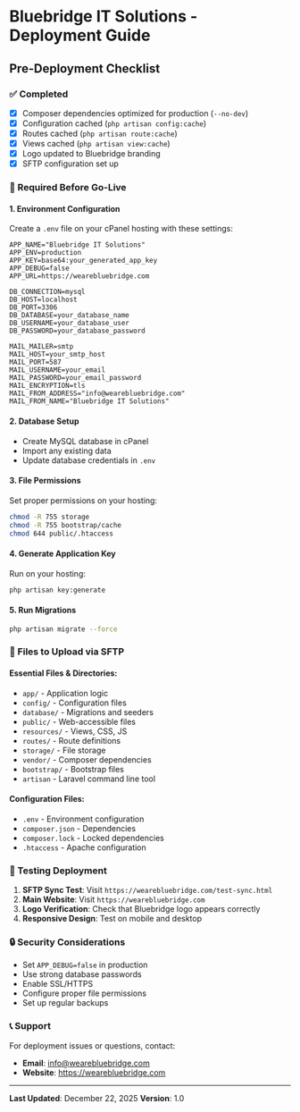 # Bluebridge IT Solutions - Deployment Guide

## Pre-Deployment Checklist

### ✅ Completed
- [x] Composer dependencies optimized for production (`--no-dev`)
- [x] Configuration cached (`php artisan config:cache`)
- [x] Routes cached (`php artisan route:cache`)
- [x] Views cached (`php artisan view:cache`)
- [x] Logo updated to Bluebridge branding
- [x] SFTP configuration set up

### 🔧 Required Before Go-Live

#### 1. Environment Configuration
Create a `.env` file on your cPanel hosting with these settings:

```env
APP_NAME="Bluebridge IT Solutions"
APP_ENV=production
APP_KEY=base64:your_generated_app_key
APP_DEBUG=false
APP_URL=https://wearebluebridge.com

DB_CONNECTION=mysql
DB_HOST=localhost
DB_PORT=3306
DB_DATABASE=your_database_name
DB_USERNAME=your_database_user
DB_PASSWORD=your_database_password

MAIL_MAILER=smtp
MAIL_HOST=your_smtp_host
MAIL_PORT=587
MAIL_USERNAME=your_email
MAIL_PASSWORD=your_email_password
MAIL_ENCRYPTION=tls
MAIL_FROM_ADDRESS="info@wearebluebridge.com"
MAIL_FROM_NAME="Bluebridge IT Solutions"
```

#### 2. Database Setup
- Create MySQL database in cPanel
- Import any existing data
- Update database credentials in `.env`

#### 3. File Permissions
Set proper permissions on your hosting:
```bash
chmod -R 755 storage
chmod -R 755 bootstrap/cache
chmod 644 public/.htaccess
```

#### 4. Generate Application Key
Run on your hosting:
```bash
php artisan key:generate
```

#### 5. Run Migrations
```bash
php artisan migrate --force
```

### 📁 Files to Upload via SFTP

#### Essential Files & Directories:
- `app/` - Application logic
- `config/` - Configuration files
- `database/` - Migrations and seeders
- `public/` - Web-accessible files
- `resources/` - Views, CSS, JS
- `routes/` - Route definitions
- `storage/` - File storage
- `vendor/` - Composer dependencies
- `bootstrap/` - Bootstrap files
- `artisan` - Laravel command line tool

#### Configuration Files:
- `.env` - Environment configuration
- `composer.json` - Dependencies
- `composer.lock` - Locked dependencies
- `.htaccess` - Apache configuration

### 🚀 Testing Deployment

1. **SFTP Sync Test**: Visit `https://wearebluebridge.com/test-sync.html`
2. **Main Website**: Visit `https://wearebluebridge.com`
3. **Logo Verification**: Check that Bluebridge logo appears correctly
4. **Responsive Design**: Test on mobile and desktop

### 🔒 Security Considerations

- Set `APP_DEBUG=false` in production
- Use strong database passwords
- Enable SSL/HTTPS
- Configure proper file permissions
- Set up regular backups

### 📞 Support

For deployment issues or questions, contact:
- **Email**: info@wearebluebridge.com
- **Website**: https://wearebluebridge.com

---

**Last Updated**: December 22, 2025
**Version**: 1.0
